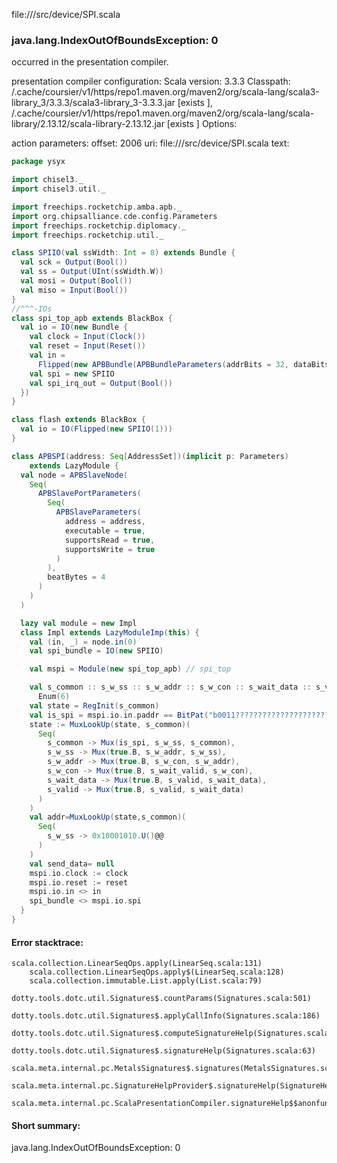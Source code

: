 file://<WORKSPACE>/src/device/SPI.scala
### java.lang.IndexOutOfBoundsException: 0

occurred in the presentation compiler.

presentation compiler configuration:
Scala version: 3.3.3
Classpath:
<HOME>/.cache/coursier/v1/https/repo1.maven.org/maven2/org/scala-lang/scala3-library_3/3.3.3/scala3-library_3-3.3.3.jar [exists ], <HOME>/.cache/coursier/v1/https/repo1.maven.org/maven2/org/scala-lang/scala-library/2.13.12/scala-library-2.13.12.jar [exists ]
Options:



action parameters:
offset: 2006
uri: file://<WORKSPACE>/src/device/SPI.scala
text:
```scala
package ysyx

import chisel3._
import chisel3.util._

import freechips.rocketchip.amba.apb._
import org.chipsalliance.cde.config.Parameters
import freechips.rocketchip.diplomacy._
import freechips.rocketchip.util._

class SPIIO(val ssWidth: Int = 8) extends Bundle {
  val sck = Output(Bool())
  val ss = Output(UInt(ssWidth.W))
  val mosi = Output(Bool())
  val miso = Input(Bool())
}
//^^^-IOs
class spi_top_apb extends BlackBox {
  val io = IO(new Bundle {
    val clock = Input(Clock())
    val reset = Input(Reset())
    val in =
      Flipped(new APBBundle(APBBundleParameters(addrBits = 32, dataBits = 32)))
    val spi = new SPIIO
    val spi_irq_out = Output(Bool())
  })
}

class flash extends BlackBox {
  val io = IO(Flipped(new SPIIO(1)))
}

class APBSPI(address: Seq[AddressSet])(implicit p: Parameters)
    extends LazyModule {
  val node = APBSlaveNode(
    Seq(
      APBSlavePortParameters(
        Seq(
          APBSlaveParameters(
            address = address,
            executable = true,
            supportsRead = true,
            supportsWrite = true
          )
        ),
        beatBytes = 4
      )
    )
  )

  lazy val module = new Impl
  class Impl extends LazyModuleImp(this) {
    val (in, _) = node.in(0)
    val spi_bundle = IO(new SPIIO)

    val mspi = Module(new spi_top_apb) // spi_top

    val s_common :: s_w_ss :: s_w_addr :: s_w_con :: s_wait_data :: s_valid =
      Enum(6)
    val state = RegInit(s_common)
    val is_spi = mspi.io.in.paddr == BitPat("b0011????????????????????????????")
    state := MuxLookUp(state, s_common)(
      Seq(
        s_common -> Mux(is_spi, s_w_ss, s_common),
        s_w_ss -> Mux(true.B, s_w_addr, s_w_ss),
        s_w_addr -> Mux(true.B, s_w_con, s_w_addr),
        s_w_con -> Mux(true.B, s_wait_valid, s_w_con),
        s_wait_data -> Mux(true.B, s_valid, s_wait_data),
        s_valid -> Mux(true.B, s_valid, s_wait_data)
      )
    )
    val addr=MuxLookUp(state,s_common)(
      Seq(
        s_w_ss -> 0x10001010.U()@@
      )
    )
    val send_data= null
    mspi.io.clock := clock
    mspi.io.reset := reset
    mspi.io.in <> in
    spi_bundle <> mspi.io.spi
  }
}

```



#### Error stacktrace:

```
scala.collection.LinearSeqOps.apply(LinearSeq.scala:131)
	scala.collection.LinearSeqOps.apply$(LinearSeq.scala:128)
	scala.collection.immutable.List.apply(List.scala:79)
	dotty.tools.dotc.util.Signatures$.countParams(Signatures.scala:501)
	dotty.tools.dotc.util.Signatures$.applyCallInfo(Signatures.scala:186)
	dotty.tools.dotc.util.Signatures$.computeSignatureHelp(Signatures.scala:94)
	dotty.tools.dotc.util.Signatures$.signatureHelp(Signatures.scala:63)
	scala.meta.internal.pc.MetalsSignatures$.signatures(MetalsSignatures.scala:17)
	scala.meta.internal.pc.SignatureHelpProvider$.signatureHelp(SignatureHelpProvider.scala:51)
	scala.meta.internal.pc.ScalaPresentationCompiler.signatureHelp$$anonfun$1(ScalaPresentationCompiler.scala:435)
```
#### Short summary: 

java.lang.IndexOutOfBoundsException: 0